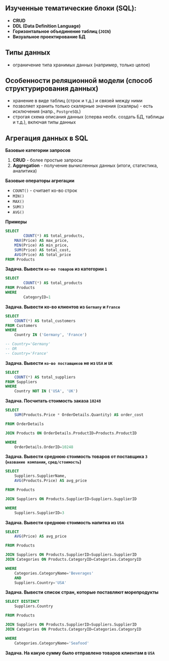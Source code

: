 ## Изученные тематические блоки (SQL):

- **CRUD**
- **DDL (Data Definition Language)**
- **Горизонтальное объединение таблиц (`JOIN`)**
- **Визуальное проектирование БД**

## Типы данных

- ограничение типа хранимых данных (например, только целое)

## Особенности реляционной модели (способ структурирования данных)

- хранение в виде таблиц (строк и т.д.) и связей между ними
- позволяет хранить только скалярные значения (скаляры) - есть исключения (напр., `PostgreSQL`)
- строгая схема описания данных (сперва необх. создать БД, таблицы и т.д.), включая типы данных

## Агрегация данных в SQL

**Базовые категории запросов**

1. **CRUD** - более простые запросы
2. **Aggregation** - получение вычисленных данных (итоги, статистика, аналитика)

**Базовые операторы агрегации**

- `COUNT()` - считает ко-во строк
- `MIN()`
- `MAX()`
- `SUM()`
- `AVG()`

**Примеры**

```sql
SELECT
		COUNT(*) AS total_products,
    MAX(Price) AS max_price,
    MIN(Price) AS min_price,
    SUM(Price) AS total_cost,
    AVG(Price) AS total_price
FROM Products
```

**Задача. Вывести `ко-во товаров` из категории `1`**

```sql
SELECT
		COUNT(*) AS total_products
FROM Products
WHERE
		CategoryID=1
```

**Задача. Вывести ко-во клиентов из `Germany` и `France`**

```sql
SELECT
	COUNT(*) AS total_customers
FROM Customers
WHERE
	Country IN ('Germany', 'France')

-- Country='Germany'
-- OR
-- Country='France'
```

**Задача. Вывести `ко-во поставщиков` не из `USA` и `UK`**

```sql
SELECT
	COUNT(*) AS total_suppliers
FROM Suppliers
WHERE
	Country NOT IN ('USA', 'UK')
```

**Задача. Посчитать стоимость заказа `10248`**

```sql
SELECT
	SUM(Products.Price * OrderDetails.Quantity) AS order_cost

FROM OrderDetails

JOIN Products ON OrderDetails.ProductID=Products.ProductID

WHERE
	OrderDetails.OrderID=10248
```

**Задача. Вывести среднюю стоимость товаров от поставщика `3` (`название компании`, `сред/стоимость`)**

```sql
SELECT
	Suppliers.SupplierName,
	AVG(Products.Price) AS avg_price

FROM Products

JOIN Suppliers ON Products.SupplierID=Suppliers.SupplierID

WHERE
	Suppliers.SupplierID=3
```

**Задача. Вывести среднюю стоимость напитка из `USA`**

```sql
SELECT 
	AVG(Price) AS avg_price

FROM Products

JOIN Suppliers ON Products.SupplierID=Suppliers.SupplierID
JOIN Categories ON Products.CategoryID=Categories.CategoryID

WHERE
	Categories.CategoryName='Beverages'
	AND
	Suppliers.Country='USA'
```

**Задача. Вывести список стран, которые поставляют морепродукты**

```sql
SELECT DISTINCT
	Suppliers.Country

FROM Products

JOIN Suppliers ON Products.SupplierID=Suppliers.SupplierID
JOIN Categories ON Products.CategoryID=Categories.CategoryID

WHERE
	Categories.CategoryName='Seafood'
```

**Задача. На какую сумму было отправлено товаров клиентам в `USA`**
